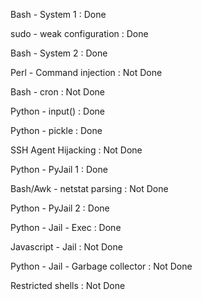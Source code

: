 Bash - System 1 : Done

sudo - weak configuration : Done

Bash - System 2 : Done

Perl - Command injection : Not Done

Bash - cron : Not Done

Python - input() : Done

Python - pickle : Done

SSH Agent Hijacking : Not Done

Python - PyJail 1 : Done

Bash/Awk - netstat parsing : Not Done

Python - PyJail 2 : Done

Python - Jail - Exec : Done

Javascript - Jail : Not Done

Python - Jail - Garbage collector : Not Done

Restricted shells : Not Done
